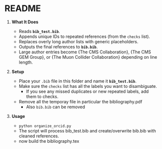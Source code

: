 # README

1. **What It Does**  
   - Reads **`bib_test.bib`**.  
   - Appends unique IDs to repeated references (from the `checks` list).  
   - Replaces overly long author lists with generic placeholders.  
   - Outputs the final references to **`bib.bib`**.
   - Large author entries become {The CMS Collaboration}, {The CMS GEM Group}, or {The Muon Collider Collaboration} depending on line length.

2. **Setup**  
   - Place your `.bib` file in this folder and name it **`bib_test.bib`**.  
   - Make sure the `checks` list has all the labels you want to disambiguate.
     - If you see any missed duplicates or new repeated labels, add them to checks.
   - Remove all the temporay file in particular the bibliography.pdf
     - Also `bib.bib` can be removed

3. **Usage**  
   - ```python organize_orcid.py```
   - The script will process bib_test.bib and create/overwrite bib.bib with cleaned references.
   - now build the bibliography.tex